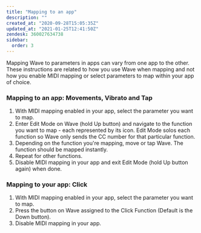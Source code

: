 ```yaml
---
title: "Mapping to an app"
description: ""
created_at: "2020-09-28T15:05:35Z"
updated_at: "2021-01-25T12:41:50Z"
zendesk: 360027634738
sidebar:
  order: 3
---
```


Mapping Wave to parameters in apps can vary from one app to the other. These instructions are related to how you use Wave when mapping and not how you enable MIDI mapping or select parameters to map within your app of choice.

### Mapping to an app: Movements, Vibrato and Tap

1. With MIDI mapping enabled in your app, select the parameter you want to map.
2. Enter Edit Mode on Wave (hold Up button) and navigate to the function you want to map - each represented by its icon. Edit Mode solos each function so Wave only sends the CC number for that particular function.
3. Depending on the function you're mapping, move or tap Wave. The function should be mapped instantly.
4. Repeat for other functions.
5. Disable MIDI mapping in your app and exit Edit Mode (hold Up button again) when done.

### Mapping to your app: Click

1. With MIDI mapping enabled in your app, select the parameter you want to map.
2. Press the button on Wave assigned to the Click Function (Default is the Down button).
3. Disable MIDI mapping in your app.
